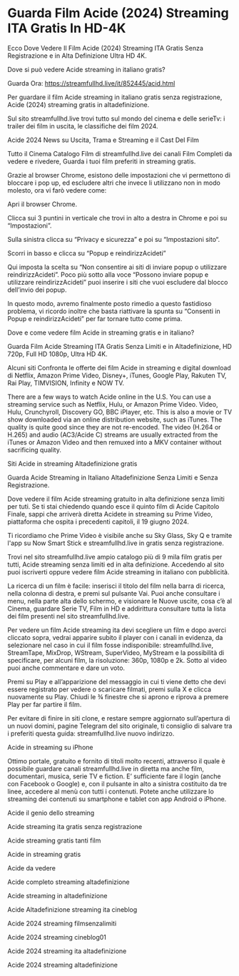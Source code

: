 # Guarda Film Acide (2024) Streaming ITA Gratis In HD-4K

Ecco Dove Vedere Il Film Acide (2024) Streaming ITA Gratis Senza Registrazione e in Alta Definizione Ultra HD 4K.

Dove si può vedere Acide streaming in italiano gratis?

Guarda Ora: https://streamfullhd.live/it/852445/acid.html

Per guardare il film Acide streaming in italiano gratis senza registrazione, Acide (2024) streaming gratis in altadefinizione.

Sul sito streamfullhd.live trovi tutto sul mondo del cinema e delle serieTv: i trailer dei film in uscita, le classifiche dei film 2024.

Acide 2024 News su Uscita, Trama e Streaming e il Cast Del Film

Tutto il Cinema Catalogo Film di streamfullhd.live dei canali Film Completi da vedere e rivedere, Guarda i tuoi film preferiti in streaming gratis.

Grazie al browser Chrome, esistono delle impostazioni che vi permettono di bloccare i pop up, ed escludere altri che invece li utilizzano non in modo molesto, ora vi farò vedere come:

Apri il browser Chrome.

Clicca sui 3 puntini in verticale che trovi in alto a destra in Chrome e poi su “Impostazioni”.

Sulla sinistra clicca su “Privacy e sicurezza” e poi su “Impostazioni sito“.

Scorri in basso e clicca su “Popup e reindirizzAcideti”

Qui imposta la scelta su “Non consentire ai siti di inviare popup o utilizzare reindirizzAcideti”. Poco più sotto alla voce “Possono inviare popup e utilizzare reindirizzAcideti” puoi inserire i siti che vuoi escludere dal blocco dell’invio dei popup.

In questo modo, avremo finalmente posto rimedio a questo fastidioso problema, vi ricordo inoltre che basta riattivare la spunta su “Consenti in Popup e reindirizzAcideti” per far tornare tutto come prima.

Dove e come vedere film Acide in streaming gratis e in italiano?

Guarda Film Acide Streaming ITA Gratis Senza Limiti e in Altadefinizione, HD 720p, Full HD 1080p, Ultra HD 4K.

Alcuni siti Confronta le offerte dei film Acide in streaming e digital download di Netflix, Amazon Prime Video, Disney+, iTunes, Google Play, Rakuten TV, Rai Play, TIMVISION, Infinity e NOW TV.

There are a few ways to watch Acide online in the U.S. You can use a streaming service such as Netflix, Hulu, or Amazon Prime Video. Video, Hulu, Crunchyroll, Discovery GO, BBC iPlayer, etc. This is also a movie or TV show downloaded via an online distribution website, such as iTunes. The quality is quite good since they are not re-encoded. The video (H.264 or H.265) and audio (AC3/Acide C) streams are usually extracted from the iTunes or Amazon Video and then remuxed into a MKV container without sacrificing quality.

Siti Acide in streaming Altadefinizione gratis

Guarda Acide Streaming in Italiano Altadefinizione Senza Limiti e Senza Registrazione.

Dove vedere il film Acide streaming gratuito in alta definizione senza limiti per tuti. Se ti stai chiedendo quando esce il quinto film di Acide Capitolo Finale, sappi che arriverà diretta Acidete in streaming su Prime Video, piattaforma che ospita i precedenti capitoli, il 19 giugno 2024. 

Ti ricordiamo che Prime Video è visibile anche su Sky Glass, Sky Q e tramite l'app su Now Smart Stick e streamfullhd.live in gratis senza registrazione. 

Trovi nel sito streamfullhd.live ampio catalogo più di 9 mila film gratis per tutti, Acide streaming senza limiti ed in alta definizione. Accedendo al sito puoi iscriverti oppure vedere film Acide streaming in italiano con pubblicità.

La ricerca di un film è facile: inserisci il titolo del film nella barra di ricerca, nella colonna di destra, e premi sul pulsante Vai. Puoi anche consultare i menu, nella parte alta dello schermo, e visionare le Nuove uscite, cosa c’è al Cinema, guardare Serie TV, Film in HD e addirittura consultare tutta la lista dei film presenti nel sito streamfullhd.live.

Per vedere un film Acide streaming ita devi scegliere un film e dopo averci cliccato sopra, vedrai apparire subito il player con i canali in evidenza, da selezionare nel caso in cui il film fosse indisponibile: streamfullhd.live, StreamTape, MixDrop, WStream, SuperVideo, MyStream e la possibilità di specificare, per alcuni film, la risoluzione: 360p, 1080p e 2k. Sotto al video puoi anche commentare e dare un voto.

Premi su Play e all’apparizione del messaggio in cui ti viene detto che devi essere registrato per vedere o scaricare filmati, premi sulla X e clicca nuovamente su Play. Chiudi le ¾ finestre che si aprono e riprova a premere Play per far partire il film.

Per evitare di finire in siti clone, e restare sempre aggiornato sull’apertura di un nuovi domini, pagine Telegram del sito originale, ti consiglio di salvare tra i preferiti questa guida: streamfullhd.live nuovo indirizzo.

Acide in streaming su iPhone

Ottimo portale, gratuito e fornito di titoli molto recenti, attraverso il quale è possibile guardare canali streamfullhd.live in diretta ma anche film, documentari, musica, serie TV e fiction. E’ sufficiente fare il login (anche con Facebook o Google) e, con il pulsante in alto a sinistra costituito da tre linee, accedere al menù con tutti i contenuti. Potete anche utilizzare lo streaming dei contenuti su smartphone e tablet con app Android o iPhone.

Acide il genio dello streaming

Acide streaming ita gratis senza registrazione

Acide streaming gratis tanti film

Acide in streaming gratis

Acide da vedere

Acide completo streaming altadefinizione

Acide streaming in altadefinizione

Acide Altadefinizione streaming ita cineblog

Acide 2024 streaming filmsenzalimiti

Acide 2024 streaming cineblog01

Acide 2024 streaming ita altadefinizione

Acide 2024 streaming altadefinizione
